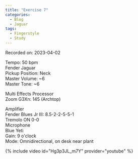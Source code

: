 ```yaml
---
title: "Exercise 7"
categories:
  - Blog
  - Jaguar
tags:
  - Fingerstyle
  - Study
---
```

Recorded on: 2023-04-02

Tempo: 50 bpm  
Fender Jaguar  
Pickup Position: Neck   
Master Volume: ~6  
Master Tone: ~6 

Multi Effects Processor  
Zoom G3Xn: 145 (Archtop)  

Amplifier  
Fender Blues Jr III: 8.5-2-2-5-5-1  
Tremolo ON 0-0  
Microphone  
Blue Yeti   
Gain: 9 o'clock   
Mode: Omnidirectional, on desk near plant  

{% include video id="Hg3p3JL_m7Y" provider="youtube" %}